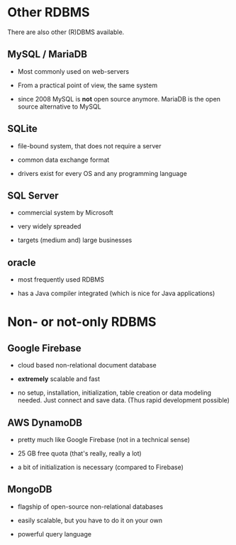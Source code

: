 # Other RDBMS

There are also other (R)DBMS available.

## MySQL / MariaDB

* Most commonly used on web-servers

* From a practical point of view, the same system

* since 2008 MySQL is **not** open source anymore. MariaDB is the open source
alternative to MySQL

## SQLite

* file-bound system, that does not require a server

* common data exchange format

* drivers exist for every OS and any programming language

## SQL Server

* commercial system by Microsoft

* very widely spreaded

* targets (medium and) large businesses

## oracle

* most frequently used RDBMS

* has a Java compiler integrated (which is nice for Java applications)

# Non- or not-only RDBMS

## Google Firebase

* cloud based non-relational document database

* **extremely** scalable and fast

* no setup, installation, initialization, table creation or data modeling needed.
Just connect and save data. (Thus rapid development possible)

## AWS DynamoDB

* pretty much like Google Firebase (not in a technical sense)

* 25 GB free quota (that's really, really a lot)

* a bit of initialization is necessary (compared to Firebase)

## MongoDB

* flagship of open-source non-relational databases

* easily scalable, but you have to do it on your own

* powerful query language

